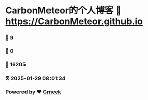# CarbonMeteor的个人博客 :link: https://CarbonMeteor.github.io 
### :page_facing_up: [9](https://CarbonMeteor.github.io/tag.html) 
### :speech_balloon: 0 
### :hibiscus: 16205 
### :alarm_clock: 2025-01-29 08:01:34 
### Powered by :heart: [Gmeek](https://github.com/Meekdai/Gmeek)
